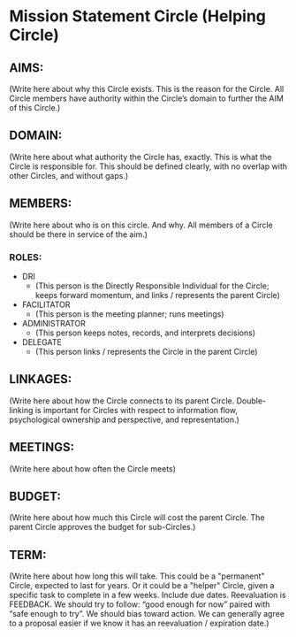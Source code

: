 # Mission Statement Circle (Helping Circle)

## AIMS:
(Write here about why this Circle exists. This is the reason for the Circle. All Circle members have authority within the Circle’s domain to further the AIM of this Circle.)

## DOMAIN:
(Write here about what authority the Circle has, exactly. This is what the Circle is responsible for. This should be defined clearly, with no overlap with other Circles, and without gaps.)

## MEMBERS:
(Write here about who is on this circle. And why. All members of a Circle should be there in service of the aim.)

### ROLES:
* DRI
  * (This person is the Directly Responsible Individual for the Circle; keeps forward momentum, and links / represents the parent Circle)
* FACILITATOR
  * (This person is the meeting planner; runs meetings)
* ADMINISTRATOR
  * (This person keeps notes, records, and interprets decisions)
* DELEGATE
  * (This person links / represents the Circle in the parent Circle)

## LINKAGES:
(Write here about how the Circle connects to its parent Circle. Double-linking is important for Circles with respect to information flow, psychological ownership and perspective, and representation.)

## MEETINGS:
(Write here about how often the Circle meets)

## BUDGET:
(Write here about how much this Circle will cost the parent Circle. The parent Circle approves the budget for sub-Circles.)

## TERM:
(Write here about how long this will take. This could be a "permanent" Circle, expected to last for years. Or it could be a "helper" Circle, given a specific task to complete in a few weeks. Include due dates. Reevaluation is FEEDBACK. We should try to follow: “good enough for now” paired with “safe enough to try”. We should bias toward action. We can generally agree to a proposal easier if we know it has an reevaluation / expiration date.)

